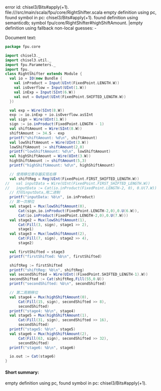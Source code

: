 error id: chisel3/Bits#apply(+1).
file://<WORKSPACE>/src/main/scala/fpu/core/RightShifter.scala
empty definition using pc, found symbol in pc: chisel3/Bits#apply(+1).
found definition using semanticdb; symbol fpu/core/RightShifter#highShiftAmount.
|empty definition using fallback
non-local guesses:
	 -

Document text:

```scala
package fpu.core

import chisel3._
import chisel3.util._
import fpu.Parameters._
import fpu._
class RightShifter extends Module {
  val io = IO(new Bundle {
    val inProduct = Input(UInt(FixedPoint.LENGTH.W))
    val isOverflow = Input(UInt(1.W))
    val inExp = Input(SInt(6.W))
    val out = Output(UInt(FixedPoint.SHIFTED_LENGTH.W))
  })

  val exp = Wire(SInt(8.W))
  exp := io.inExp + io.isOverflow.asSInt
  val sign = Wire(UInt(1.W))
  sign := io.inProduct(FixedPoint.LENGTH - 1)
  val shiftAmount = Wire(SInt(8.W))
  shiftAmount := 34.S - exp
  printf("shiftAmount: %d\n", shiftAmount)
  val lowShiftAmount = Wire(UInt(3.W))
  lowShiftAmount := shiftAmount(2,0)
  printf("lowShiftAmount: %d\n", lowShiftAmount)
  val highShiftAmount = Wire(UInt(3.W))
  highShiftAmount := shiftAmount(5,3)
  printf("highShiftAmount: %d\n", highShiftAmount)

  // 使用移位寄存器实现右移
  val shiftReg = Reg(UInt(FixedPoint.FIRST_SHIFTED_LENGTH.W))
//   val inputData = Wire(UInt(FixedPoint.FIRST_SHIFTED_LENGTH.W))
//   inputData := Cat(io.inProduct(FixedPoint.LENGTH-2, 0), 0.U(7.W))
  // 打印inputData,用二进制
  printf("inputData: %b\n", io.inProduct)
  // 第一次移位
  val stage1 = Mux(lowShiftAmount(0), 
      Cat(sign,io.inProduct(FixedPoint.LENGTH-2,0),0.U(6.W)),
      Cat(io.inProduct(FixedPoint.LENGTH-2,0),0.U(7.W)))
  val stage2 = Mux(lowShiftAmount(1),
      Cat(Fill(3, sign), stage1 >> 2),
      stage1)
  val stage3 = Mux(lowShiftAmount(2),
      Cat(Fill(7, sign), stage2 >> 4),
      stage2)

  val firstShifted = stage3
  printf("firstShifted: %b\n", firstShifted)

  shiftReg := firstShifted
  printf("shiftReg: %b\n", shiftReg)
  val secondShifted = Wire(UInt((FixedPoint.SHIFTED_LENGTH-1).W))
  secondShifted := Cat(shiftReg,Fill(55,0.U))
  printf("secondShifted: %b\n", secondShifted)

  // 第二周期移位
  val stage4 = Mux(highShiftAmount(0),
      Cat(Fill(15, sign), secondShifted >> 8),
      secondShifted)
  printf("stage4: %b\n", stage4)
  val stage5 = Mux(highShiftAmount(1),
      Cat(Fill(31, sign), secondShifted >> 16),
      secondShifted)
  printf("stage5: %b\n", stage5)
  val stage6 = Mux(highShiftAmount(2),
      Cat(Fill(63, sign), secondShifted >> 32),
      secondShifted)
  printf("stage6: %b\n", stage6)

  io.out := Cat(stage6)
}
```

#### Short summary: 

empty definition using pc, found symbol in pc: chisel3/Bits#apply(+1).